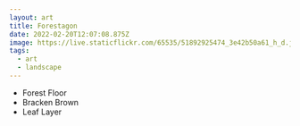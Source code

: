 ```yaml
---
layout: art
title: Forestagon
date: 2022-02-20T12:07:08.875Z
image: https://live.staticflickr.com/65535/51892925474_3e42b50a61_h_d.jpg
tags:
  - art
  - landscape
---
```

* Forest Floor
* Bracken Brown
* Leaf Layer